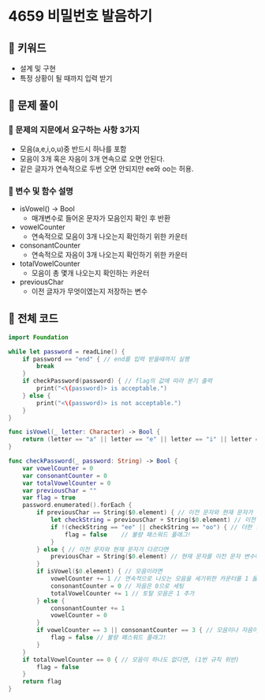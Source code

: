 # 4659 비밀번호 발음하기

## 🍎 키워드
- 설계 및 구현
- 특정 상황이 될 때까지 입력 받기

## 🍎 문제 풀이
### 📖 문제의 지문에서 요구하는 사항 3가지
- 모음(a,e,i,o,u)중 반드시 하나를 포함
- 모음이 3개 혹은 자음이 3개 연속으로 오면 안된다.
- 같은 글자가 연속적으로 두번 오면 안되지만 ee와 oo는 허용.

### 📖 변수 및 함수 설명
- isVowel() -> Bool
    - 매개변수로 들어온 문자가 모음인지 확인 후 반환
- vowelCounter
    - 연속적으로 모음이 3개 나오는지 확인하기 위한 카운터
- consonantCounter
    - 연속적으로 자음이 3개 나오는지 확인하기 위한 카운터
- totalVowelCounter
    - 모음이 총 몇개 나오는지 확인하는 카운터
- previousChar
    - 이전 글자가 무엇이였는지 저장하는 변수

## 🍎 전체 코드
```swift
import Foundation

while let password = readLine() {
    if password == "end" { // end를 입력 받을때까지 실행
        break
    }
    if checkPassword(password) { // flag의 값에 따라 분기 출력
        print("<\(password)> is acceptable.")
    } else {
        print("<\(password)> is not acceptable.")
    }
}

func isVowel(_ letter: Character) -> Bool {
    return (letter == "a" || letter == "e" || letter == "i" || letter == "o" || letter == "u")
}

func checkPassword(_ password: String) -> Bool {
    var vowelCounter = 0
    var consonantCounter = 0
    var totalVowelCounter = 0
    var previousChar = ""
    var flag = true
    password.enumerated().forEach {
        if previousChar == String($0.element) { // 이전 문자와 현재 문자가 같다면
            let checkString = previousChar + String($0.element) // 이전 문자와 현재 문자를 더하고
            if !(checkString == "ee" || checkString == "oo") { // 더한 값이 ee 또는 oo가 아니라면 (3번 규칙 위반)
                flag = false    // 불량 패스워드 플래그!
            }
        } else { // 이전 문자와 현재 문자가 다르다면 
            previousChar = String($0.element) // 현재 문자를 이전 문자 변수에 대입
        }
        if isVowel($0.element) { // 모음이라면
            vowelCounter += 1 // 연속적으로 나오는 모음을 세기위한 카운터를 1 올려준다
            consonantCounter = 0 // 자음은 0으로 세팅
            totalVowelCounter += 1 // 토탈 모음은 1 추가
        } else {
            consonantCounter += 1
            vowelCounter = 0
        }
        if vowelCounter == 3 || consonantCounter == 3 { // 모음이나 자음이 3개 연속으로 온다면 (2번 규칙 위반)
            flag = false // 불량 패스워드 플래그!
        }
    }
    if totalVowelCounter == 0 { // 모음이 하나도 없다면, (1번 규칙 위반)
        flag = false
    }
    return flag
}
```
